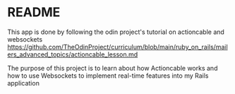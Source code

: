 # README

This app is done by following the odin project's tutorial on actioncable and websockets
https://github.com/TheOdinProject/curriculum/blob/main/ruby_on_rails/mailers_advanced_topics/actioncable_lesson.md

The purpose of this project is to learn about how Actioncable works and how to use Websockets to implement real-time features into my Rails application
